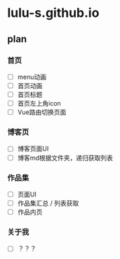 # lulu-s.github.io


## plan

### 首页
- [ ] menu动画
- [ ] 首页动画
- [ ] 首页标题
- [ ] 首页左上角icon
- [ ] Vue路由切换页面

### 博客页
- [ ] 博客页面UI
- [ ] 博客md根据文件夹，递归获取列表

### 作品集
- [ ] 页面UI
- [ ] 作品集汇总 / 列表获取
- [ ] 作品内页

### 关于我
- [ ] ？？？
 